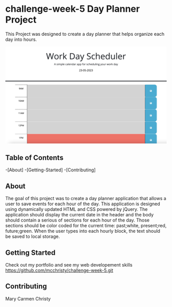 # challenge-week-5 Day Planner Project
This Project was designed to create a day planner that helps organize each day into hours.

![deployed planner application](Assets/images/deployed-planner-app.jpg)

## Table of Contents
-[About]
-[Getting-Started]
-[Contributing]

## About
The goal of this project was to create a day planner application that allows a user to save events for each hour of the day. This application is designed using dynamically updated HTML and CSS powered by jQuery. The application should display the current date in the header and the body should contain a serious of sections for each hour of the day. Those sections should be color coded for the current time: past;white, present;red, future;green. When the user types into each hourly block, the text should be saved to local storage. 

## Getting Started
Check out my portfolio and see my web developement skills https://github.com/mcchristy/challenge-week-5.git 

## Contributing
Mary Carmen Christy